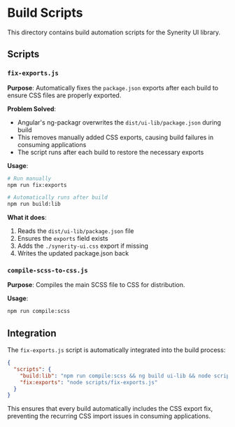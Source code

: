 # Build Scripts

This directory contains build automation scripts for the Synerity UI library.

## Scripts

### `fix-exports.js`
**Purpose**: Automatically fixes the `package.json` exports after each build to ensure CSS files are properly exported.

**Problem Solved**: 
- Angular's ng-packagr overwrites the `dist/ui-lib/package.json` during build
- This removes manually added CSS exports, causing build failures in consuming applications
- The script runs after each build to restore the necessary exports

**Usage**:
```bash
# Run manually
npm run fix:exports

# Automatically runs after build
npm run build:lib
```

**What it does**:
1. Reads the `dist/ui-lib/package.json` file
2. Ensures the `exports` field exists
3. Adds the `./synerity-ui.css` export if missing
4. Writes the updated package.json back

### `compile-scss-to-css.js`
**Purpose**: Compiles the main SCSS file to CSS for distribution.

**Usage**:
```bash
npm run compile:scss
```

## Integration

The `fix-exports.js` script is automatically integrated into the build process:

```json
{
  "scripts": {
    "build:lib": "npm run compile:scss && ng build ui-lib && node scripts/fix-exports.js",
    "fix:exports": "node scripts/fix-exports.js"
  }
}
```

This ensures that every build automatically includes the CSS export fix, preventing the recurring CSS import issues in consuming applications.